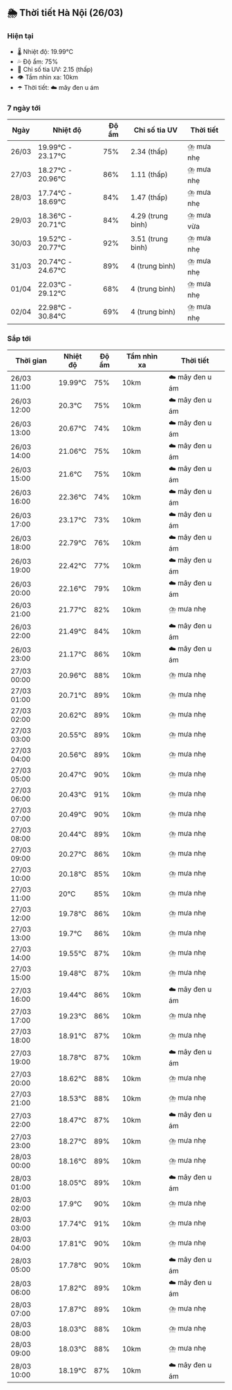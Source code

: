 ## 🌦️ Thời tiết Hà Nội (26/03)

### Hiện tại

- 🌡️ Nhiệt độ: 19.99℃
- 💦 Độ ẩm: 75%
- 🌟 Chỉ số tia UV: 2.15 (thấp)
- 👁️ Tầm nhìn xa: 10km
- ☂️ Thời tiết: ☁️ mây đen u ám

### 7 ngày tới

| Ngày | Nhiệt độ | Độ ẩm | Chỉ số tia UV | Thời tiết |
| --- | --- | --- | --- | --- |
| 26/03 | 19.99℃ - 23.17℃ | 75% | 2.34 (thấp) | ⛈️ mưa nhẹ |
| 27/03 | 18.27℃ - 20.96℃ | 86% | 1.11 (thấp) | ⛈️ mưa nhẹ |
| 28/03 | 17.74℃ - 18.69℃ | 84% | 1.47 (thấp) | ⛈️ mưa nhẹ |
| 29/03 | 18.36℃ - 20.71℃ | 84% | 4.29 (trung bình) | ⛈️ mưa vừa |
| 30/03 | 19.52℃ - 20.77℃ | 92% | 3.51 (trung bình) | ⛈️ mưa nhẹ |
| 31/03 | 20.74℃ - 24.67℃ | 89% | 4 (trung bình) | ⛈️ mưa nhẹ |
| 01/04 | 22.03℃ - 29.12℃ | 68% | 4 (trung bình) | ⛈️ mưa nhẹ |
| 02/04 | 22.98℃ - 30.84℃ | 69% | 4 (trung bình) | ⛈️ mưa nhẹ |

### Sắp tới

| Thời gian | Nhiệt độ | Độ ẩm | Tầm nhìn xa | Thời tiết |
| --- | --- | --- | --- | --- |
| 26/03 11:00 | 19.99℃ | 75% | 10km | ☁️ mây đen u ám |
| 26/03 12:00 | 20.3℃ | 75% | 10km | ☁️ mây đen u ám |
| 26/03 13:00 | 20.67℃ | 74% | 10km | ☁️ mây đen u ám |
| 26/03 14:00 | 21.06℃ | 75% | 10km | ☁️ mây đen u ám |
| 26/03 15:00 | 21.6℃ | 75% | 10km | ☁️ mây đen u ám |
| 26/03 16:00 | 22.36℃ | 74% | 10km | ☁️ mây đen u ám |
| 26/03 17:00 | 23.17℃ | 73% | 10km | ☁️ mây đen u ám |
| 26/03 18:00 | 22.79℃ | 76% | 10km | ☁️ mây đen u ám |
| 26/03 19:00 | 22.42℃ | 77% | 10km | ☁️ mây đen u ám |
| 26/03 20:00 | 22.16℃ | 79% | 10km | ☁️ mây đen u ám |
| 26/03 21:00 | 21.77℃ | 82% | 10km | ⛈️ mưa nhẹ |
| 26/03 22:00 | 21.49℃ | 84% | 10km | ☁️ mây đen u ám |
| 26/03 23:00 | 21.17℃ | 86% | 10km | ☁️ mây đen u ám |
| 27/03 00:00 | 20.96℃ | 88% | 10km | ⛈️ mưa nhẹ |
| 27/03 01:00 | 20.71℃ | 89% | 10km | ⛈️ mưa nhẹ |
| 27/03 02:00 | 20.62℃ | 89% | 10km | ⛈️ mưa nhẹ |
| 27/03 03:00 | 20.55℃ | 89% | 10km | ⛈️ mưa nhẹ |
| 27/03 04:00 | 20.56℃ | 89% | 10km | ⛈️ mưa nhẹ |
| 27/03 05:00 | 20.47℃ | 90% | 10km | ⛈️ mưa nhẹ |
| 27/03 06:00 | 20.43℃ | 91% | 10km | ⛈️ mưa nhẹ |
| 27/03 07:00 | 20.49℃ | 90% | 10km | ⛈️ mưa nhẹ |
| 27/03 08:00 | 20.44℃ | 89% | 10km | ⛈️ mưa nhẹ |
| 27/03 09:00 | 20.27℃ | 86% | 10km | ⛈️ mưa nhẹ |
| 27/03 10:00 | 20.18℃ | 85% | 10km | ⛈️ mưa nhẹ |
| 27/03 11:00 | 20℃ | 85% | 10km | ⛈️ mưa nhẹ |
| 27/03 12:00 | 19.78℃ | 86% | 10km | ⛈️ mưa nhẹ |
| 27/03 13:00 | 19.7℃ | 86% | 10km | ⛈️ mưa nhẹ |
| 27/03 14:00 | 19.55℃ | 87% | 10km | ⛈️ mưa nhẹ |
| 27/03 15:00 | 19.48℃ | 87% | 10km | ⛈️ mưa nhẹ |
| 27/03 16:00 | 19.44℃ | 86% | 10km | ☁️ mây đen u ám |
| 27/03 17:00 | 19.23℃ | 86% | 10km | ⛈️ mưa nhẹ |
| 27/03 18:00 | 18.91℃ | 87% | 10km | ⛈️ mưa nhẹ |
| 27/03 19:00 | 18.78℃ | 87% | 10km | ☁️ mây đen u ám |
| 27/03 20:00 | 18.62℃ | 88% | 10km | ⛈️ mưa nhẹ |
| 27/03 21:00 | 18.53℃ | 88% | 10km | ⛈️ mưa nhẹ |
| 27/03 22:00 | 18.47℃ | 87% | 10km | ☁️ mây đen u ám |
| 27/03 23:00 | 18.27℃ | 89% | 10km | ⛈️ mưa nhẹ |
| 28/03 00:00 | 18.16℃ | 89% | 10km | ⛈️ mưa nhẹ |
| 28/03 01:00 | 18.05℃ | 89% | 10km | ☁️ mây đen u ám |
| 28/03 02:00 | 17.9℃ | 90% | 10km | ⛈️ mưa nhẹ |
| 28/03 03:00 | 17.74℃ | 91% | 10km | ⛈️ mưa nhẹ |
| 28/03 04:00 | 17.81℃ | 90% | 10km | ⛈️ mưa nhẹ |
| 28/03 05:00 | 17.78℃ | 90% | 10km | ☁️ mây đen u ám |
| 28/03 06:00 | 17.82℃ | 89% | 10km | ☁️ mây đen u ám |
| 28/03 07:00 | 17.87℃ | 89% | 10km | ⛈️ mưa nhẹ |
| 28/03 08:00 | 18.03℃ | 88% | 10km | ⛈️ mưa nhẹ |
| 28/03 09:00 | 18.03℃ | 88% | 10km | ⛈️ mưa nhẹ |
| 28/03 10:00 | 18.19℃ | 87% | 10km | ☁️ mây đen u ám |
